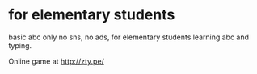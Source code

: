 # for elementary students

basic abc only
no sns, no ads, for elementary students learning abc and typing.

Online game at <a href="http://zty.pe/" rel="nofollow">http://zty.pe/</a>
